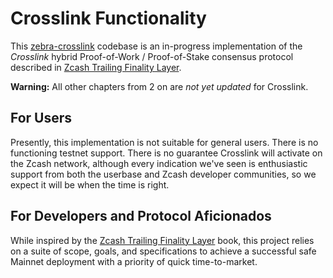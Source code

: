 # Crosslink Functionality

This [zebra-crosslink](https://github.com/ShieldedLabs/zebra-crosslink) codebase is an in-progress implementation of the *Crosslink* hybrid Proof-of-Work / Proof-of-Stake consensus protocol described in [Zcash Trailing Finality Layer](https://electric-coin-company.github.io/tfl-book/).

**Warning:** All other chapters from 2 on are *not yet updated* for Crosslink.

## For Users

Presently, this implementation is not suitable for general users. There is no functioning testnet support. There is no guarantee Crosslink will activate on the Zcash network, although every indication we've seen is enthusiastic support from both the userbase and Zcash developer communities, so we expect it will be when the time is right.

## For Developers and Protocol Aficionados

While inspired by the [Zcash Trailing Finality Layer](https://electric-coin-company.github.io/tfl-book/) book, this project relies on a suite of scope, goals, and specifications to achieve a successful safe Mainnet deployment with a priority of quick time-to-market.
